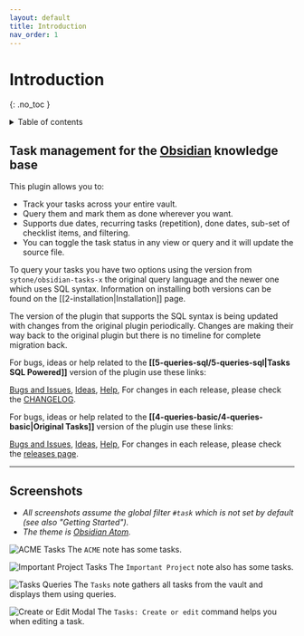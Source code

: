 ```yaml
---
layout: default
title: Introduction
nav_order: 1
---
```


# Introduction

{: .no_toc }

<details markdown="block">
  <summary>
    Table of contents
  </summary>
  {: .text-delta }
1. TOC
{:toc}
</details>

## Task management for the [Obsidian](https://obsidian.md/) knowledge base

This plugin allows you to:

- Track your tasks across your entire vault.
- Query them and mark them as done wherever you want.
- Supports due dates, recurring tasks (repetition), done dates, sub-set of checklist items, and filtering.
- You can toggle the task status in any view or query and it will update the source file.

To query your tasks you have two options using the version from `sytone/obsidian-tasks-x` the original query language and the newer one which uses SQL syntax. Information on installing both versions can be found on the [[2-installation|Installation]] page.

The version of the plugin that supports the SQL syntax is being updated with changes from the original plugin periodically. Changes are making their way back to the original plugin but there is no timeline for complete migration back.

For bugs, ideas or help related to the **[[5-queries-sql/5-queries-sql|Tasks SQL Powered]]** version of the plugin use these links:

[Bugs and Issues](https://github.com/sytone/obsidian-tasks-x/issues), [Ideas](https://github.com/sytone/obsidian-tasks-x/discussions/categories/ideas), [Help](https://github.com/sytone/obsidian-tasks-x/discussions/categories/q-a), For changes in each release, please check the [CHANGELOG](https://github.com/sytone/obsidian-tasks-x/blob/main-tasks-sql/CHANGELOG.md).

For bugs, ideas or help related to the **[[4-queries-basic/4-queries-basic|Original Tasks]]** version of the plugin use these links:

[Bugs and Issues](https://github.com/obsidian-tasks-group/obsidian-tasks/issues), [Ideas](https://github.com/obsidian-tasks-group/obsidian-tasks/discussions/categories/ideas), [Help](https://github.com/obsidian-tasks-group/obsidian-tasks/discussions/categories/q-a), For changes in each release, please check the [releases page](https://github.com/obsidian-tasks-group/obsidian-tasks/releases).

---

## Screenshots

- *All screenshots assume the global filter `#task` which is not set by default (see also "Getting Started").*
- *The theme is [Obsidian Atom](https://github.com/kognise/obsidian-atom).*

![ACME Tasks](https://github.com/sytone/obsidian-tasks-x/raw/main-tasks-sql/docs/screenshots/acme.png)
The `ACME` note has some tasks.

![Important Project Tasks](https://github.com/sytone/obsidian-tasks-x/raw/main-tasks-sql/docs/screenshots/important_project.png)
The `Important Project` note also has some tasks.

![Tasks Queries](https://github.com/sytone/obsidian-tasks-x/raw/main-tasks-sql/docs/screenshots/tasks_queries.png)
The `Tasks` note gathers all tasks from the vault and displays them using queries.

![Create or Edit Modal](https://github.com/sytone/obsidian-tasks-x/raw/main-tasks-sql/docs/screenshots/modal.png)
The `Tasks: Create or edit` command helps you when editing a task.
